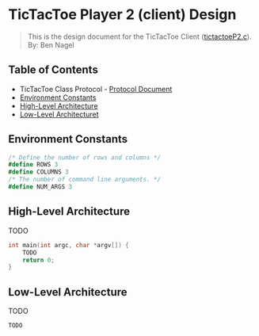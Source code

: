 # TicTacToe Player 2 (client) Design
> This is the design document for the TicTacToe Client ([tictactoeP2.c](https://github.com/CSE-5462-Spring-2021/assignment3-conner-n-ben/blob/master/tictactoeP2.c)).  
> By: Ben Nagel

## Table of Contents
- TicTacToe Class Protocol - [Protocol Document](https://docs.google.com/document/d/18NELyK0rywzaeZ_eVgDlaO9Z9MJ82zlH7tFRHX5Gh6M/edit?usp=sharing)
- [Environment Constants](#environment-constants)
- [High-Level Architecture](#high-level-architecture)
- [Low-Level Architecturet](#low-level-architecture)

## Environment Constants
```C#
/* Define the number of rows and columns */
#define ROWS 3 
#define COLUMNS 3
/* The number of command line arguments. */
#define NUM_ARGS 3
```

## High-Level Architecture
TODO
```C
int main(int argc, char *argv[]) {
    TODO
    return 0;
}
```

## Low-Level Architecture
TODO
```C
TODO
```

